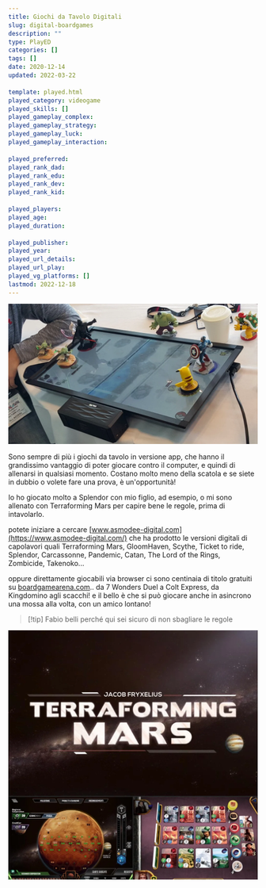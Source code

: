 ```yaml
---
title: Giochi da Tavolo Digitali
slug: digital-boardgames
description: ""
type: PlayED
categories: []
tags: []
date: 2020-12-14
updated: 2022-03-22

template: played.html
played_category: videogame
played_skills: []
played_gameplay_complex: 
played_gameplay_strategy: 
played_gameplay_luck: 
played_gameplay_interaction: 

played_preferred: 
played_rank_dad: 
played_rank_edu: 
played_rank_dev: 
played_rank_kid: 

played_players: 
played_age: 
played_duration: 

played_publisher: 
played_year: 
played_url_details: 
played_url_play: 
played_vg_platforms: []
lastmod: 2022-12-18
---
```


![](../../assets/img/played/videogame/digital_boardgames.webp)

Sono sempre di più i giochi da tavolo in versione app, che hanno il grandissimo vantaggio di poter giocare contro il computer, e quindi di allenarsi in qualsiasi momento. Costano molto meno della scatola e se siete in dubbio o volete fare una prova, è un'opportunità!

Io ho giocato molto a Splendor con mio figlio, ad esempio, o mi sono allenato con Terraforming Mars per capire bene le regole, prima di intavolarlo.

potete iniziare a cercare [www.asmodee-digital.com](https://www.asmodee-digital.com/) che ha prodotto le versioni digitali di capolavori quali Terraforming Mars, GloomHaven, Scythe, Ticket to ride, Splendor, Carcassonne, Pandemic, Catan, The Lord of the Rings, Zombicide, Takenoko...  

oppure direttamente giocabili via browser ci sono centinaia di titolo gratuiti su [boardgamearena.com](https://boardgamearena.com/).. da 7 Wonders Duel a Colt Express, da Kingdomino agli scacchi! e il bello è che si può giocare anche in asincrono una mossa alla volta, con un amico lontano!

> [!tip] Fabio
> belli perché qui sei sicuro di non sbagliare le regole

![giochi_da_tavolo_digitali](../../scuola/ludosofia/_img/giochi_da_tavolo_digitali.webp)



